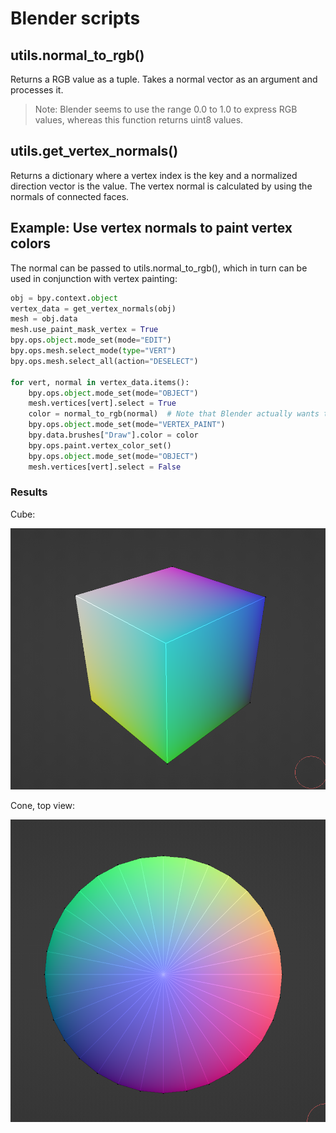 # Blender scripts

## utils.normal_to_rgb()

Returns a RGB value as a tuple. Takes a normal vector as an argument and processes it.

>Note: Blender seems to use the range 0.0 to 1.0 to express RGB values, whereas this function returns uint8 values.

## utils.get_vertex_normals()

Returns a dictionary where a vertex index is the key and a normalized direction vector is the value.
The vertex normal is calculated by using the normals of connected faces.

## Example: Use vertex normals to paint vertex colors

The normal can be passed to utils.normal_to_rgb(), which in turn can be used in conjunction with vertex painting:
```python
obj = bpy.context.object
vertex_data = get_vertex_normals(obj)
mesh = obj.data
mesh.use_paint_mask_vertex = True
bpy.ops.object.mode_set(mode="EDIT")
bpy.ops.mesh.select_mode(type="VERT")
bpy.ops.mesh.select_all(action="DESELECT")

for vert, normal in vertex_data.items():
    bpy.ops.object.mode_set(mode="OBJECT")
    mesh.vertices[vert].select = True
    color = normal_to_rgb(normal)  # Note that Blender actually wants the RGB values to be between 0.0 and 1.0, so this snippet doesn't quite work out of the box :(
    bpy.ops.object.mode_set(mode="VERTEX_PAINT")
    bpy.data.brushes["Draw"].color = color
    bpy.ops.paint.vertex_color_set()
    bpy.ops.object.mode_set(mode="OBJECT")
    mesh.vertices[vert].select = False
```

### Results

Cube:

![Cube](assets/cube.png)

Cone, top view:

![Cone, top view](assets/cone_top_view.png)